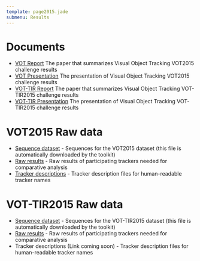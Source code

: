 ```yaml
---
template: page2015.jade
submenu: Results
---
```


# Documents

-   [VOT Report](/vot2015/download/vot_2015_paper.pdf) The paper that summarizes Visual Object Tracking VOT2015 challenge results
-   [VOT Presentation](/vot2015/download/vot_2015_presentation.pdf) The presentation of Visual Object Tracking VOT2015 challenge results
-   [VOT-TIR Report](/vot2015/download/vot_tir_2015_paper.pdf) The paper that summarizes Visual Object Tracking VOT-TIR2015 challenge results
-   [VOT-TIR Presentation](/vot2015/download/vot_tir_2015_presentation.pdf) The presentation of Visual Object Tracking VOT-TIR2015 challenge results

# VOT2015 Raw data

-   [Sequence dataset](http://box.vicos.si/vot/vot2015.zip) - Sequences for the VOT2015 dataset (this file is automatically downloaded by the toolkit)
-   [Raw results](http://box.vicos.si/vot/vot2015_results.zip) - Raw results of participating trackers needed for comparative analysis
-   [Tracker descriptions](http://box.vicos.si/vot/vot2015_trackers.zip) - Tracker description files for human-readable tracker names

# VOT-TIR2015 Raw data

-   [Sequence dataset](http://www.cvl.isy.liu.se/research/datasets/ltir/version1.0/ltir_v1_0_8bit.zip) - Sequences for the VOT-TIR2015 dataset (this file is automatically downloaded by the toolkit)
-   [Raw results](http://box.vicos.si/vot/vot-tir2015_results.zip) - Raw results of participating trackers needed for comparative analysis
-   Tracker descriptions (Link coming soon) - Tracker description files for human-readable tracker names
